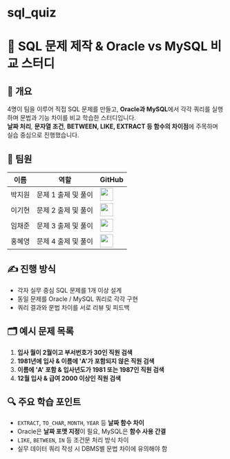 # sql_quiz

# 🧠 SQL 문제 제작 & Oracle vs MySQL 비교 스터디

## 📌 개요
4명이 팀을 이루어 직접 SQL 문제를 만들고, **Oracle과 MySQL**에서 각각 쿼리를 실행하며 문법과 기능 차이를 비교 학습한 스터디입니다.  
**날짜 처리**, **문자열 조건**, **BETWEEN, LIKE, EXTRACT 등 함수의 차이점**에 주목하며 실습 중심으로 진행했습니다.

## 👥 팀원
| 이름 | 역할 | GitHub |
|------|------|--------|
| 박지원 | 문제 1 출제 및 풀이 | <img src="https://github.com/bbo9866.png" width="30"/> |
| 이기현 | 문제 2 출제 및 풀이 | <img src="https://github.com/GIHYUN-LEE.png" width="30"/> |
| 임채준 | 문제 3 출제 및 풀이 | <img src="https://github.com/dlacowns21.png" width="30"/> |
| 홍혜영 | 문제 4 출제 및 풀이 | <img src="https://github.com/hyewon8245.png" width="30"/> |

## ✍️ 진행 방식
- 각자 실무 중심 SQL 문제를 1개 이상 설계
- 동일 문제를 Oracle / MySQL 쿼리로 각각 구현
- 쿼리 결과와 문법 차이를 서로 리뷰 및 피드백

## 🗂 예시 문제 목록

1. **입사 월이 2월이고 부서번호가 30인 직원 검색**  
2. **1981년에 입사 & 이름에 'A'가 포함되지 않은 직원 검색**  
3. **이름에 'A' 포함 & 입사년도가 1981 또는 1987인 직원 검색**  
4. **12월 입사 & 급여 2000 이상인 직원 검색**

## 🔍 주요 학습 포인트
- `EXTRACT`, `TO_CHAR`, `MONTH`, `YEAR` 등 **날짜 함수 차이**
- Oracle은 **날짜 포맷 지정**이 필요, MySQL은 **함수 사용 간결**
- `LIKE`, `BETWEEN`, `IN` 등 조건문 처리 방식 차이
- 실무 데이터 쿼리 작성 시 DBMS별 문법 차이에 유의해야 함
